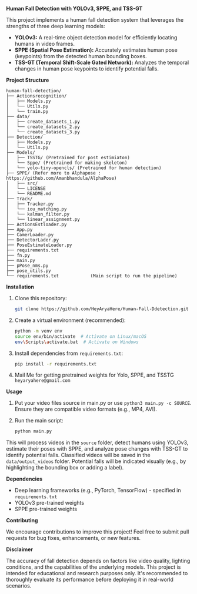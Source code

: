**Human Fall Detection with YOLOv3, SPPE, and TSS-GT**

This project implements a human fall detection system that leverages the strengths of three deep learning models:

- **YOLOv3:** A real-time object detection model for efficiently locating humans in video frames.
- **SPPE (Spatial Pose Estimation):** Accurately estimates human pose (keypoints) from the detected human bounding boxes.
- **TSS-GT (Temporal Shift-Scale Gated Network):** Analyzes the temporal changes in human pose keypoints to identify potential falls.

**Project Structure**

```
human-fall-detection/
├── Actionsrecognition/
│   ├── Models.py
│   └── Utils.py
│   └── train.py
├── data/
│   ├── create_datasets_1.py 
│   └── create_datasets_2.py
│   └── create_datasets_3.py 
├── Detection/
│   ├── Models.py  
│   └── Utils.py
├── Models/
│   ├── TSSTG/ (Pretrained for post estimiaton)  
│   └── Sppe/ (Pretrained for making skeleton)
│   └── yolo-tiny-opencls/ (Pretrained for human detection)
├── SPPE/ (Refer more to Alphapose : https://github.com/Amanbhandula/AlphaPose)
│   ├── src/ 
│   └── LICENSE
│   └── README.md
├── Track/
│   ├── Tracker.py 
│   └── iou_matching.py
│   └── kalman_filter.py
│   └── linear_assignment.py
├── ActionsEstloader.py
├── App.py
├── CamerLoader.py
├── DetectorLader.py
├── PoseEstimateLoader.py      
├── requirements.txt  
├── fn.py   
├── main.py 
├── pPose_nms.py 
├── pose_utils.py 
└── requirements.txt            (Main script to run the pipeline)
```

**Installation**

1. Clone this repository:

   ```bash
   git clone https://github.com/HeyAryaHere/Human-Fall-Ddetection.git
   ```

2. Create a virtual environment (recommended):

   ```bash
   python -m venv env
   source env/bin/activate  # Activate on Linux/macOS
   env\Scripts\activate.bat  # Activate on Windows
   ```

3. Install dependencies from `requirements.txt`:

   ```bash
   pip install -r requirements.txt
   ```

4. Mail Me for getting pretrained weights for Yolo, SPPE, and TSSTG `heyaryahere@gmail.com`


**Usage**

1. Put your video files source in main.py or use `python3 main.py -c SOURCE`. Ensure they are compatible video formats (e.g., MP4, AVI).

2. Run the main script:

   ```bash
   python main.py
   ```

This will process videos in the `source` folder, detect humans using YOLOv3, estimate their poses with SPPE, and analyze pose changes with TSS-GT to identify potential falls. Classified videos will be saved in the `data/output_videos` folder. Potential falls will be indicated visually (e.g., by highlighting the bounding box or adding a label).

**Dependencies**

- Deep learning frameworks (e.g., PyTorch, TensorFlow) - specified in `requirements.txt`
- YOLOv3 pre-trained weights
- SPPE pre-trained weights

**Contributing**

We encourage contributions to improve this project! Feel free to submit pull requests for bug fixes, enhancements, or new features.


**Disclaimer**

The accuracy of fall detection depends on factors like video quality, lighting conditions, and the capabilities of the underlying models. This project is intended for educational and research purposes only. It's recommended to thoroughly evaluate its performance before deploying it in real-world scenarios.
